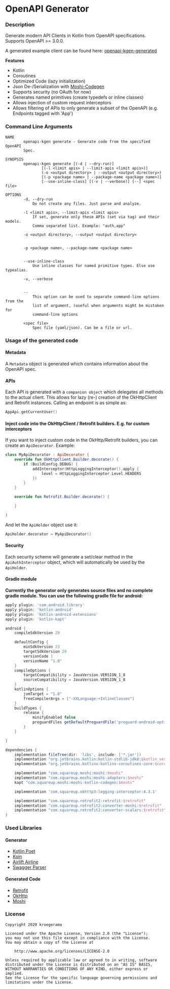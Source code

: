 # OpenAPI Generator

### Description

Generate modern API Clients in Kotlin from OpenAPI specifications. Supports OpenAPI >= 3.0.0.

A generated example client can be found here: [openapi-kgen-generated](https://github.com/kroegerama/openapi-kgen-generated)

**Features**

- Kotlin
- Coroutines
- Optimized Code (lazy initialization)
- Json De-/Serialization with [Moshi-Codegen](https://github.com/square/moshi#codegen)
- Supports security (no OAuth for now)
- Generates named primitives (create typedefs or inline classes)
- Allows injection of custom request interceptors
- Allows filtering of APIs to only generate a subset of the OpenAPI (e.g. Endpoints tagged with 'App')

### Command Line Arguments

```
NAME
        openapi-kgen generate - Generate code from the specified OpenAPI
        Spec.

SYNOPSIS
        openapi-kgen generate [(-d | --dry-run)]
                [(-l <limit apis> | --limit-apis <limit apis>)]
                (-o <output directory> | --output <output directory>)
                [(-p <package name> | --package-name <package name>)]
                [--use-inline-class] [(-v | --verbose)] [--] <spec file>

OPTIONS
        -d, --dry-run
            Do not create any files. Just parse and analyze.

        -l <limit apis>, --limit-apis <limit apis>
            If set, generate only these APIs (set via tag) and their models.
            Comma separated list. Example: "auth,app"

        -o <output directory>, --output <output directory>


        -p <package name>, --package-name <package name>


        --use-inline-class
            Use inline classes for named primitive types. Else use typealias.

        -v, --verbose


        --
            This option can be used to separate command-line options from the
            list of argument, (useful when arguments might be mistaken for
            command-line options

        <spec file>
            Spec file (yaml/json). Can be a file or url.
```

### Usage of the generated code

#### Metadata

A `Metadata` object is generated which contains information about the OpenAPI spec.

#### APIs

Each API is generated with a `companion object` which delegates all methods to the actual client.
This allows for lazy (re-) creation of the OkHttpClient and Retrofit instances.
Calling an endpoint is as simple as:

```kotlin
AppApi.getCurrentUser()
``` 

#### Inject code into the OkHttpClient / Retrofit builders. E.g. for custom interceptors

If you want to inject custom code in the OkHttp/Retrofit builders, you can create an `ApiDecorator`. Example:

```kotlin
class MyApiDecorator : ApiDecorator {
    override fun OkHttpClient.Builder.decorate() {
        if (BuildConfig.DEBUG) {
            addInterceptor(HttpLoggingInterceptor().apply {
                level = HttpLoggingInterceptor.Level.HEADERS
            })
        }
    }

    override fun Retrofit.Builder.decorate() {

    }

}
```

And let the `ApiHolder` object use it:
```kotlin
ApiHolder.decorator = MyApiDecorator()
```
 

#### Security

Each security scheme will generate a set/clear method in the `ApiAuthInterceptor` object, which will automatically be used by the `ApiHolder`.

#### Gradle module

**Currently the generator only generates source files and no complete gradle module. You can use the following gradle file for android:**

```gradle
apply plugin: 'com.android.library'
apply plugin: 'kotlin-android'
apply plugin: 'kotlin-android-extensions'
apply plugin: 'kotlin-kapt'

android {
    compileSdkVersion 29

    defaultConfig {
        minSdkVersion 23
        targetSdkVersion 29
        versionCode 1
        versionName "1.0"
    }
    compileOptions {
        targetCompatibility = JavaVersion.VERSION_1_8
        sourceCompatibility = JavaVersion.VERSION_1_8
    }
    kotlinOptions {
        jvmTarget = "1.8"
        freeCompilerArgs = ["-XXLanguage:+InlineClasses"]
    }
    buildTypes {
        release {
            minifyEnabled false
            proguardFiles getDefaultProguardFile('proguard-android-optimize.txt'), 'proguard-rules.pro'
        }
    }

}

dependencies {
    implementation fileTree(dir: 'libs', include: ['*.jar'])
    implementation "org.jetbrains.kotlin:kotlin-stdlib-jdk8:$kotlin_version"
    implementation "org.jetbrains.kotlinx:kotlinx-coroutines-core:$coroutines"

    implementation "com.squareup.moshi:moshi:$moshi"
    implementation "com.squareup.moshi:moshi-adapters:$moshi"
    kapt "com.squareup.moshi:moshi-kotlin-codegen:$moshi"

    implementation 'com.squareup.okhttp3:logging-interceptor:4.3.1'

    implementation "com.squareup.retrofit2:retrofit:$retrofit"
    implementation "com.squareup.retrofit2:converter-moshi:$retrofit"
    implementation "com.squareup.retrofit2:converter-scalars:$retrofit"
}
```

### Used Libraries
#### Generator

- [Kotlin Poet](https://github.com/square/kotlinpoet)
- [Koin](https://insert-koin.io/)
- [Airlift Airline](https://github.com/airlift/airline)
- [Swagger Parser](https://github.com/swagger-api/swagger-parser)

#### Generated Code

- [Retrofit](https://square.github.io/retrofit/)
- [OkHttp](https://github.com/square/okhttp)
- [Moshi](https://github.com/square/moshi)

### License

```
Copyright 2020 kroegerama

Licensed under the Apache License, Version 2.0 (the "License");
you may not use this file except in compliance with the License.
You may obtain a copy of the License at

    http://www.apache.org/licenses/LICENSE-2.0

Unless required by applicable law or agreed to in writing, software
distributed under the License is distributed on an "AS IS" BASIS,
WITHOUT WARRANTIES OR CONDITIONS OF ANY KIND, either express or implied.
See the License for the specific language governing permissions and
limitations under the License.
```
